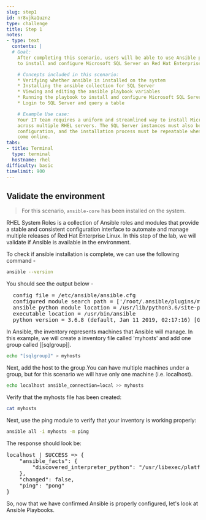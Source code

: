 ```yaml
---
slug: step1
id: nr8vjka1uznz
type: challenge
title: Step 1
notes:
- type: text
  contents: |
  # Goal:
    After completing this scenario, users will be able to use Ansible playbooks
    to install and configure Microsoft SQL Server on Red Hat Enterprise Linux (RHEL).

    # Concepts included in this scenario:
    * Verifying whether ansible is installed on the system
    * Installing the ansible collection for SQL Server
    * Viewing and editing the ansible playbook variables
    * Running the playbook to install and configure Microsoft SQL Server on RHEL 8
    * Login to SQL Server and query a table

    # Example Use case:
    Your IT team requires a uniform and streamlined way to install Microsoft SQL Server
    across multiple RHEL servers. The SQL Server instances must also be setup using a uniform
    configuration, and the installation process must be repeatable when more servers
    come online.
tabs:
- title: Terminal
  type: terminal
  hostname: rhel
difficulty: basic
timelimit: 900
---
```

## Validate the environment

>For this scenario, `ansible-core` has been installed on the system.

RHEL System Roles is a collection of Ansible roles and modules that provide a stable and consistent configuration interface to automate and manage multiple releases of Red Hat Enterprise Linux. In this step of the lab, we will validate if Ansible is available in the environment.

To check if ansible installation is complete, we can use the following command -

```bash
ansible --version
```

You should see the output below -

<pre class="file">
  config file = /etc/ansible/ansible.cfg
  configured module search path = ['/root/.ansible/plugins/modules', '/usr/share/ansible/plugins/modules']
  ansible python module location = /usr/lib/python3.6/site-packages/ansible
  executable location = /usr/bin/ansible
  python version = 3.6.8 (default, Jan 11 2019, 02:17:16) [GCC 8.2.1 20180905 (Red Hat 8.2.1-3)]
</pre>

In Ansible, the inventory represents machines that Ansible will manage. In this example, we will create a inventory file called 'myhosts' and add one group called [[sqlgroup]].

```bash
echo "[sqlgroup]" > myhosts
```

Next, add the host to the group.You can have multiple machines under a group, but for this scenario we will have only one machine (i.e. localhost).

```bash
echo localhost ansible_connection=local >> myhosts
```

Verify that the myhosts file has been created:

```bash
cat myhosts
```

Next, use the ping module to verify that your inventory is working properly:

```bash
ansible all -i myhosts -m ping
```

The response should look be:

<pre class="file">
localhost | SUCCESS => {
    "ansible_facts": {
        "discovered_interpreter_python": "/usr/libexec/platform-python"
    },
    "changed": false,
    "ping": "pong"
}
</pre>

So, now that we have confirmed Ansible is properly configured, let's look at Ansible Playbooks.
